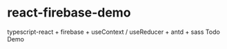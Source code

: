# react-firebase-demo

typescript-react + firebase + useContext / useReducer + antd + sass Todo Demo
